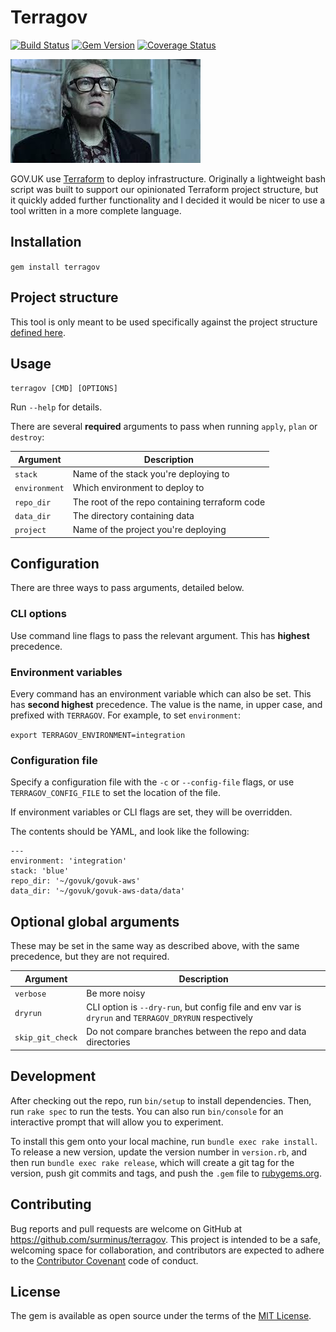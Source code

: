# Terragov

[![Build Status](https://travis-ci.org/surminus/terragov.svg?branch=master)](https://travis-ci.org/surminus/terragov) [![Gem Version](https://badge.fury.io/rb/terragov.svg)](https://badge.fury.io/rb/terragov) [![Coverage Status](https://coveralls.io/repos/github/surminus/terragov/badge.svg?branch=master)](https://coveralls.io/github/surminus/terragov?branch=master)

![Terragov](https://github.com/surminus/terragov/blob/master/bricktop.jpg "Terrible pun, guv")

GOV.UK use [Terraform](https://terraform.io) to deploy infrastructure. Originally a lightweight bash script was built to support our opinionated Terraform project structure, but it quickly added further functionality and I decided it would be nicer to use a tool written in a more complete language.

## Installation

`gem install terragov`

## Project structure

This tool is only meant to be used specifically against the project structure [defined here](https://github.com/alphagov/govuk-aws/blob/cd28b00f6e1efb77e98c59ee8f92813e8f3278d1/doc/architecture/decisions/0010-terraform-directory-structure.md).

## Usage

`terragov [CMD] [OPTIONS]`

Run `--help` for details.

There are several **required** arguments to pass when running `apply`, `plan` or `destroy`:

Argument | Description
--- | ---
`stack` | Name of the stack you're deploying to
`environment` | Which environment to deploy to
`repo_dir` | The root of the repo containing terraform code
`data_dir` | The directory containing data
`project` | Name of the project you're deploying

## Configuration

There are three ways to pass arguments, detailed below.

### CLI options

Use command line flags to pass the relevant argument. This has **highest** precedence.

### Environment variables

Every command has an environment variable which can also be set. This has **second highest** precedence. The value is the name, in upper case, and prefixed with `TERRAGOV`. For example, to set `environment`:

`export TERRAGOV_ENVIRONMENT=integration`

### Configuration file

Specify a configuration file with the `-c` or `--config-file` flags, or use `TERRAGOV_CONFIG_FILE` to set the location of the file.

If environment variables or CLI flags are set, they will be overridden.

The contents should be YAML, and look like the following:

```
---
environment: 'integration'
stack: 'blue'
repo_dir: '~/govuk/govuk-aws'
data_dir: '~/govuk/govuk-aws-data/data'
```

## Optional global arguments

These may be set in the same way as described above, with the same precedence, but they are not required.

Argument | Description
--- | ---
`verbose` | Be more noisy
`dryrun` | CLI option is `--dry-run`, but config file and env var is `dryrun` and `TERRAGOV_DRYRUN` respectively
`skip_git_check` | Do not compare branches between the repo and data directories

## Development

After checking out the repo, run `bin/setup` to install dependencies. Then, run `rake spec` to run the tests. You can also run `bin/console` for an interactive prompt that will allow you to experiment.

To install this gem onto your local machine, run `bundle exec rake install`. To release a new version, update the version number in `version.rb`, and then run `bundle exec rake release`, which will create a git tag for the version, push git commits and tags, and push the `.gem` file to [rubygems.org](https://rubygems.org).

## Contributing

Bug reports and pull requests are welcome on GitHub at https://github.com/surminus/terragov. This project is intended to be a safe, welcoming space for collaboration, and contributors are expected to adhere to the [Contributor Covenant](http://contributor-covenant.org) code of conduct.


## License

The gem is available as open source under the terms of the [MIT License](http://opensource.org/licenses/MIT).

